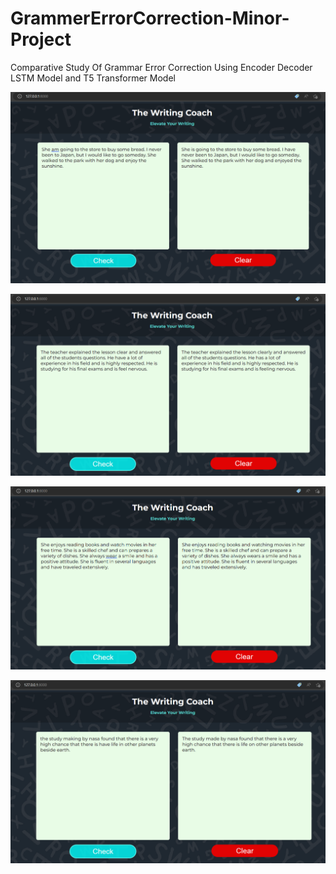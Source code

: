 # GrammerErrorCorrection-Minor-Project

Comparative Study Of Grammar Error Correction Using
Encoder Decoder LSTM Model and T5 Transformer Model

![Output 1](Outputs/Output_1.png)


![Output 2](Outputs/Output_2.png)


![Output 3](Outputs/Output_3.png)


![Output 5](Outputs/Output_5.png)

